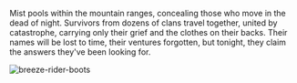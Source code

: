 Mist pools within the mountain ranges, concealing those who move in the dead of night. Survivors from dozens of clans travel together, united by catastrophe, carrying only their grief and the clothes on their backs. Their names will be lost to time, their ventures forgotten, but tonight, they claim the answers they've been looking for.

<img src="https://media.githubusercontent.com/media/nathaneastwood/fablore/main/src/equipment/media/breeze-rider-boots.webp" alt="breeze-rider-boots" class="center" />
